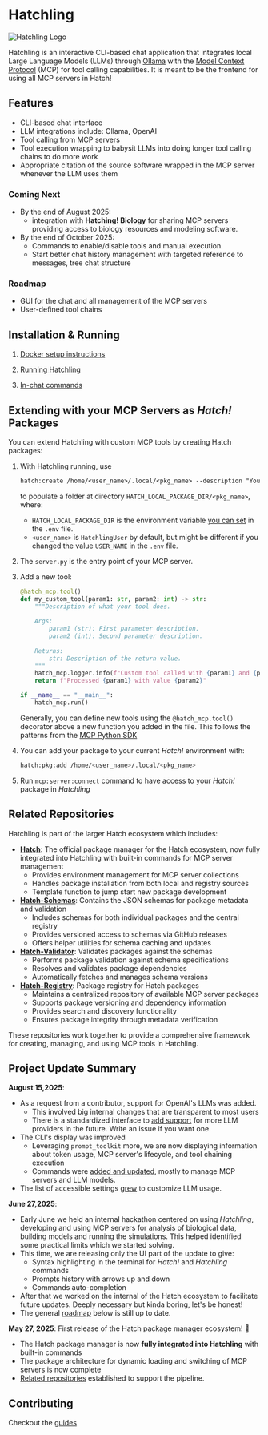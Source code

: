 # Hatchling

![Hatchling Logo](./docs/resources/images/Logo/hatchling_wide_dark_bg_transparent.png)

Hatchling is an interactive CLI-based chat application that integrates local Large Language Models (LLMs) through [Ollama](https://ollama.ai/) with the [Model Context Protocol](https://github.com/modelcontextprotocol) (MCP) for tool calling capabilities. It is meant to be the frontend for using all MCP servers in Hatch!

## Features

- CLI-based chat interface
- LLM integrations include: Ollama, OpenAI
- Tool calling from MCP servers
- Tool execution wrapping to babysit LLMs into doing longer tool calling chains to do more work
- Appropriate citation of the source software wrapped in the MCP server whenever the LLM uses them

### Coming Next

- By the end of August 2025:
  - integration with **Hatching! Biology** for sharing MCP servers providing access to biology resources and modeling software.
- By the end of October 2025:
  - Commands to enable/disable tools and manual execution.
  - Start better chat history management with targeted reference to messages, tree chat structure

### Roadmap

- GUI for the chat and all management of the MCP servers
- User-defined tool chains

## Installation & Running

1. [Docker setup instructions](./docs/articles/users/tutorials/Installation/docker-ollama-setup.md)

2. [Running Hatchling](./docs/articles/users/tutorials/Installation/running_hatchling.md)

3. [In-chat commands](./docs/articles/users/chat_commands.md)

## Extending with your MCP Servers as *Hatch!* Packages

You can extend Hatchling with custom MCP tools by creating Hatch packages:

1. With Hatchling running, use

    ```txt
    hatch:create /home/<user_name>/.local/<pkg_name> --description "Your description here"
    ```

    to populate a folder at directory `HATCH_LOCAL_PACKAGE_DIR/<pkg_name>`, where:

    - `HATCH_LOCAL_PACKAGE_DIR` is the environment variable [you can set](./docs/articles/users/tutorials/Installation/running_hatchling.md#configuration) in the `.env` file.
    - `<user_name>` is `HatchlingUser` by default, but might be different if you changed the value `USER_NAME` in the `.env` file.

2. The `server.py` is the entry point of your MCP server.

3. Add a new tool:

    ```python
    @hatch_mcp.tool()
    def my_custom_tool(param1: str, param2: int) -> str:
        """Description of what your tool does.
        
        Args:
            param1 (str): First parameter description.
            param2 (int): Second parameter description.
            
        Returns:
            str: Description of the return value.
        """
        hatch_mcp.logger.info(f"Custom tool called with {param1} and {param2}")
        return f"Processed {param1} with value {param2}"

    if __name__ == "__main__":
        hatch_mcp.run()
    ```

    Generally, you can define new tools using the `@hatch_mcp.tool()` decorator above a new function you added in the file. This follows the patterns from the [MCP Python SDK](https://github.com/modelcontextprotocol/python-sdk)

4. You can add your package to your current *Hatch!* environment with:

   ```bash
   hatch:pkg:add /home/<user_name>/.local/<pkg_name>
   ```

5. Run `mcp:server:connect` command to have access to your *Hatch!* package in *Hatchling*

## Related Repositories

Hatchling is part of the larger Hatch ecosystem which includes:

- **[Hatch](https://github.com/CrackingShells/Hatch)**: The official package manager for the Hatch ecosystem, now fully integrated into Hatchling with built-in commands for MCP server management
  - Provides environment management for MCP server collections
  - Handles package installation from both local and registry sources
  - Template function to jump start new package development
- **[Hatch-Schemas](https://github.com/CrackingShells/Hatch-Schemas)**: Contains the JSON schemas for package metadata and validation
  - Includes schemas for both individual packages and the central registry
  - Provides versioned access to schemas via GitHub releases
  - Offers helper utilities for schema caching and updates
- **[Hatch-Validator](https://github.com/CrackingShells/Hatch-Validator)**: Validates packages against the schemas
  - Performs package validation against schema specifications
  - Resolves and validates package dependencies
  - Automatically fetches and manages schema versions
- **[Hatch-Registry](https://github.com/CrackingShells/Hatch-Registry)**: Package registry for Hatch packages
  - Maintains a centralized repository of available MCP server packages
  - Supports package versioning and dependency information
  - Provides search and discovery functionality
  - Ensures package integrity through metadata verification

These repositories work together to provide a comprehensive framework for creating, managing, and using MCP tools in Hatchling.

## Project Update Summary

**August 15,2025**:

- As a request from a contributor, support for OpenAI's LLMs was added.
  - This involved big internal changes that are transparent to most users
  - There is a standardized interface to [add support](./docs/articles/devs/contribution_guides/implementing_llm_providers.md) for more LLM providers in the future. Write an issue if you want one.
- The CLI's display was improved
  - Leveraging `prompt_toolkit` more, we are now displaying information about token usage, MCP server's lifecycle, and tool chaining execution
  - Commands were [added and updated](./docs/articles/users/chat_commands.md), mostly to manage MCP servers and LLM models.
- The list of accessible settings [grew](./docs/articles/users/settings.md) to customize LLM usage.

**June 27,2025**:

- Early June we held an internal hackathon centered on using *Hatchling*, developing and using MCP servers for analysis of biological data, building models and running the simulations. This helped identified some practical limits which we started solving.
- This time, we are releasing only the UI part of the update to give:
  - Syntax highlighting in the terminal for *Hatch!* and *Hatchling* commands
  - Prompts history with arrows up and down
  - Commands auto-completion
- After that we worked on the internal of the Hatch ecosystem to facilitate future updates. Deeply necessary but kinda boring, let's be honest!
- The general [roadmap](#roadmap) below is still up to date.

**May 27, 2025**: First release of the Hatch package manager ecosystem! 🎉

- The Hatch package manager is now **fully integrated into Hatchling** with built-in commands
- The package architecture for dynamic loading and switching of MCP servers is now complete
- [Related repositories](#related-repositories) established to support the pipeline.

## Contributing

Checkout the [guides](./docs/articles/table_of_contents.md#contributing)